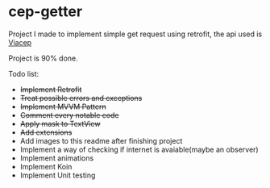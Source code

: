 # cep-getter
Project I made to implement simple get request using retrofit, the api used is [Viacep](https://viacep.com.br/)

Project is 90% done.


Todo list:
- ~~Implement Retrofit~~
- ~~Treat possible errors and exceptions~~
- ~~Implement MVVM Pattern~~
- ~~Comment every notable code~~
- ~~Apply mask to TextView~~
- ~~Add extensions~~
- Add images to this readme after finishing project
- Implement a way of checking if internet is avaiable(maybe an observer)
- Implement animations
- Implement Koin
- Implement Unit testing
